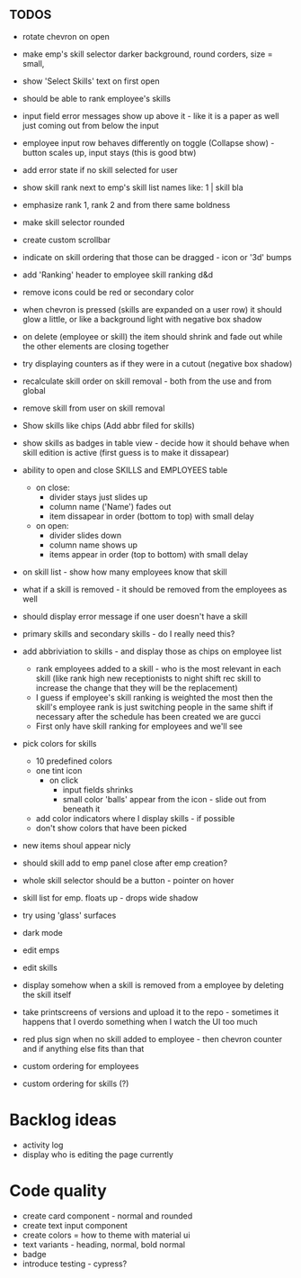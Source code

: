 ## TODOS

- rotate chevron on open
- make emp's skill selector darker background, round corders, size = small,
- show 'Select Skills' text on first open

- should be able to rank employee's skills

* input field error messages show up above it - like it is a paper as well just coming out from below the input
* employee input row behaves differently on toggle (Collapse show) - button scales up, input stays (this is good btw)
* add error state if no skill selected for user

* show skill rank next to emp's skill list names like: 1 | skill bla
* emphasize rank 1, rank 2 and from there same boldness

* make skill selector rounded

* create custom scrollbar

* indicate on skill ordering that those can be dragged - icon or '3d' bumps
* add 'Ranking' header to employee skill ranking d&d
* remove icons could be red or secondary color

* when chevron is pressed (skills are expanded on a user row) it should glow a little, or like a background light with negative box shadow
* on delete (employee or skill) the item should shrink and fade out while the other elements are closing together
* try displaying counters as if they were in a cutout (negative box shadow)

* recalculate skill order on skill removal - both from the use and from global
* remove skill from user on skill removal

* Show skills like chips (Add abbr filed for skills)
* show skills as badges in table view - decide how it should behave when skill edition is active (first guess is to make it dissapear)

* ability to open and close SKILLS and EMPLOYEES table
  - on close:
    - divider stays just slides up
    - column name ('Name') fades out
    - item dissapear in order (bottom to top) with small delay
  - on open:
    - divider slides down
    - column name shows up
    - items appear in order (top to bottom) with small delay
* on skill list - show how many employees know that skill

* what if a skill is removed - it should be removed from the employees as well
* should display error message if one user doesn't have a skill
* primary skills and secondary skills - do I really need this?
* add abbriviation to skills - and display those as chips on employee list

  - rank employees added to a skill - who is the most relevant in each skill (like rank high new receptionists to night shift rec skill to increase the change that they will be the replacement)
  - I guess if employee's skill ranking is weighted the most then the skill's employee rank is just switching people in the same shift if necessary after the schedule has been created we are gucci
  - First only have skill ranking for employees and we'll see

* pick colors for skills

  - 10 predefined colors
  - one tint icon
    - on click
      - input fields shrinks
      - small color 'balls' appear from the icon - slide out from beneath it
  - add color indicators where I display skills - if possible
  - don't show colors that have been picked

* new items shoul appear nicly
* should skill add to emp panel close after emp creation?
* whole skill selector should be a button - pointer on hover

* skill list for emp. floats up - drops wide shadow

* try using 'glass' surfaces
* dark mode

* edit emps
* edit skills

* display somehow when a skill is removed from a employee by deleting the skill itself
* take printscreens of versions and upload it to the repo - sometimes it happens that I overdo something when I watch the UI too much
* red plus sign when no skill added to employee - then chevron counter and if anything else fits than that

* custom ordering for employees
* custom ordering for skills (?)

# Backlog ideas

- activity log
- display who is editing the page currently

# Code quality

- create card component - normal and rounded
- create text input component
- create colors = how to theme with material ui
- text variants - heading, normal, bold normal
- badge
- introduce testing - cypress?
